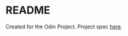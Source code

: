 # README

Created for the Odin Project. Project spec [here](https://www.theodinproject.com/lessons/ruby-on-rails-flight-booker).
